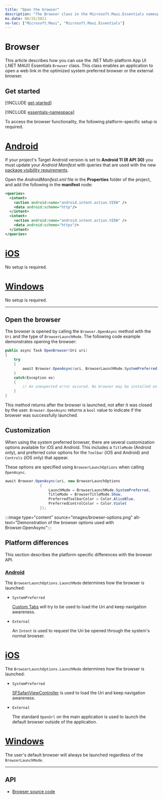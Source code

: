 ```yaml
---
title: "Open the browser"
description: "The Browser class in the Microsoft.Maui.Essentials namespace enables an application to open a web link in the optimized system preferred browser or the external browser."
ms.date: 08/25/2021
no-loc: ["Microsoft.Maui", "Microsoft.Maui.Essentials"]
---
```


# Browser

This article describes how you can use the .NET Multi-platform App UI (.NET MAUI) Essentials `Browser` class. This class enables an application to open a web link in the optimized system preferred browser or the external browser.

## Get started

[!INCLUDE [get-started](../essentials/includes/get-started.md)]

[!INCLUDE [essentials-namespace](../essentials/includes/essentials-namespace.md)]

To access the browser functionality, the following platform-specific setup is required.

<!-- markdownlint-disable MD025 -->
# [Android](#tab/android)

If your project's Target Android version is set to **Android 11 (R API 30)** you must update your _Android Manifest_ with queries that are used with the new [package visibility requirements](https://developer.android.com/preview/privacy/package-visibility).

Open the _AndroidManifest.xml_ file in the **Properties** folder of the project, and add the following in the **manifest** node:

```xml
<queries>
  <intent>
    <action android:name="android.intent.action.VIEW" />
    <data android:scheme="http"/>
  </intent>
  <intent>
    <action android:name="android.intent.action.VIEW" />
    <data android:scheme="https"/>
  </intent>
</queries>
```

# [iOS](#tab/ios)

No setup is required.

# [Windows](#tab/windows)

No setup is required.

-----
<!-- markdownlint-enable MD025 -->

## Open the browser

The browser is opened by calling the `Browser.OpenAsync` method with the `Uri` and the type of `BrowserLaunchMode`. The following code example demonstrates opening the browser:

```csharp
public async Task OpenBrowser(Uri uri)
{
    try
    {
        await Browser.OpenAsync(uri, BrowserLaunchMode.SystemPreferred);
    }
    catch(Exception ex)
    {
        // An unexpected error occured. No browser may be installed on the device.
    }
}
```

This method returns after the browser is launched, not after it was closed by the user.  `Browser.OpenAsync` returns a `bool` value to indicate if the browser was successfully launched.

## Customization

When using the system preferred browser, there are several customization options available for iOS and Android. This includes a `TitleMode` (Android only), and preferred color options for the `Toolbar` (iOS and Android) and `Controls` (iOS only) that appear.

These options are specified using `BrowserLaunchOptions` when calling `OpenAsync`.

```csharp
await Browser.OpenAsync(uri, new BrowserLaunchOptions
                {
                    LaunchMode = BrowserLaunchMode.SystemPreferred,
                    TitleMode = BrowserTitleMode.Show,
                    PreferredToolbarColor = Color.AliceBlue,
                    PreferredControlColor = Color.Violet
                });
```

:::image type="content" source="images/browser-options.png" alt-text="Demonstration of the browser options used with Browser.OpenAsync":::

## Platform differences

This section describes the platform-specific differences with the browser API.

<!-- markdownlint-disable MD025 -->
<!-- markdownlint-disable MD024 -->
### [Android](#tab/android)

The `BrowserLaunchOptions.LaunchMode` determines how the browser is launched:

- `SystemPreferred`

  [Custom Tabs](https://developer.chrome.com/multidevice/android/customtabs) will try to be used to load the Uri and keep navigation awareness.

- `External`

  An `Intent` is used to request the Uri be opened through the system's normal browser.

# [iOS](#tab/ios)

The `BrowserLaunchOptions.LaunchMode` determines how the browser is launched:

- `SystemPreferred`

  [SFSafariViewController](xref:SafariServices.SFSafariViewController) is used to load the Uri and keep navigation awareness.

- `External`

  The standard `OpenUrl` on the main application is used to launch the default browser outside of the application.

# [Windows](#tab/windows)

The user's default browser will always be launched regardless of the `BrowserLaunchMode`.

-----
<!-- markdownlint-enable MD024 -->
<!-- markdownlint-enable MD025 -->

## API

- [Browser source code](https://github.com/dotnet/maui/tree/main/src/Essentials/src/Browser)
<!-- - [Browser API documentation](xref:Microsoft.Maui.Essentials.Browser)-->
